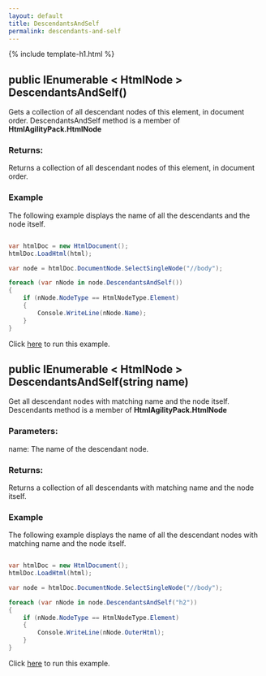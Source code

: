 ```yaml
---
layout: default
title: DescendantsAndSelf
permalink: descendants-and-self
---
```


{% include template-h1.html %}

## public IEnumerable < HtmlNode > DescendantsAndSelf()

Gets a collection of all descendant nodes of this element, in document order. DescendantsAndSelf method is a member of **HtmlAgilityPack.HtmlNode**

### Returns:

Returns a collection of all descendant nodes of this element, in document order.

### Example

The following example displays the name of all the descendants and the node itself.

```csharp

var htmlDoc = new HtmlDocument();
htmlDoc.LoadHtml(html);

var node = htmlDoc.DocumentNode.SelectSingleNode("//body");

foreach (var nNode in node.DescendantsAndSelf())
{
    if (nNode.NodeType == HtmlNodeType.Element)
    {
        Console.WriteLine(nNode.Name);
    }
}

```

Click [here](https://dotnetfiddle.net/OMpg6Z) to run this example.

## public IEnumerable < HtmlNode > DescendantsAndSelf(string name)

Get all descendant nodes with matching name and the node itself. Descendants method is a member of **HtmlAgilityPack.HtmlNode**

### Parameters:

name: The name of the descendant node.

### Returns:

Returns a collection of all descendants with matching name and the node itself.

### Example

The following example displays the name of all the descendant nodes with matching name and the node itself.

```csharp

var htmlDoc = new HtmlDocument();
htmlDoc.LoadHtml(html);

var node = htmlDoc.DocumentNode.SelectSingleNode("//body");

foreach (var nNode in node.DescendantsAndSelf("h2"))
{
    if (nNode.NodeType == HtmlNodeType.Element)
    {
        Console.WriteLine(nNode.OuterHtml);
    }
}

```

Click [here](https://dotnetfiddle.net/0wwEO5) to run this example.
